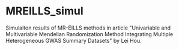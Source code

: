 # MREILLS_simul
Simulaiton results of MR-EILLS methods in article "Univariable and Multivariable Mendelian Randomization Method Integrating Multiple Heterogeneous GWAS Summary Datasets" by Lei Hou. 

